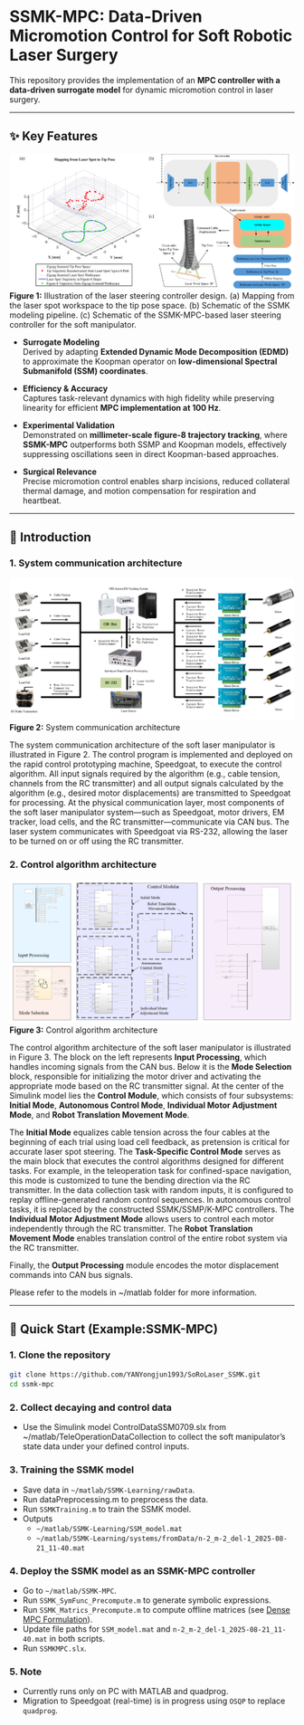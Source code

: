 # SSMK-MPC: Data-Driven Micromotion Control for Soft Robotic Laser Surgery  

This repository provides the implementation of an **MPC controller with a data-driven surrogate model** for dynamic micromotion control in laser surgery.  

---

## ✨ Key Features
![SSMK-MPC Diagram](docs/figures/MPCDesign.png)
**Figure 1:** Illustration of the laser steering controller design. (a) Mapping from the laser spot workspace to the tip pose space. (b) Schematic of the SSMK modeling pipeline. (c) Schematic of the SSMK-MPC-based laser steering controller for the soft manipulator.
- **Surrogate Modeling**  
  Derived by adapting **Extended Dynamic Mode Decomposition (EDMD)** to approximate the Koopman operator on **low-dimensional Spectral Submanifold (SSM) coordinates**.  

- **Efficiency & Accuracy**  
  Captures task-relevant dynamics with high fidelity while preserving linearity for efficient **MPC implementation at 100 Hz**.  

- **Experimental Validation**  
  Demonstrated on **millimeter-scale figure-8 trajectory tracking**, where **SSMK-MPC** outperforms both SSMP and Koopman models, effectively suppressing oscillations seen in direct Koopman-based approaches.  

- **Surgical Relevance**  
  Precise micromotion control enables sharp incisions, reduced collateral thermal damage, and motion compensation for respiration and heartbeat.  

---
## 🚩 Introduction

### 1. System communication architecture
![System communication architecture](docs/figures/Architecture.png)
**Figure 2:** System communication architecture

The system communication architecture of the soft laser manipulator is illustrated in Figure 2. The control program is implemented and deployed on the rapid control prototyping machine, Speedgoat, to execute the control algorithm. All input signals required by the algorithm (e.g., cable tension, channels from the RC transmitter) and all output signals calculated by the algorithm (e.g., desired motor displacements) are transmitted to Speedgoat for processing. At the physical communication layer, most components of the soft laser manipulator system—such as Speedgoat, motor drivers, EM tracker, load cells, and the RC transmitter—communicate via CAN bus. The laser system communicates with Speedgoat via RS-232, allowing the laser to be turned on or off using the RC transmitter.

### 2. Control algorithm architecture
![System communication architecture](docs/figures/ControlAlgorithmArchitecture.png)
**Figure 3:** Control algorithm architecture

The control algorithm architecture of the soft laser manipulator is illustrated in Figure 3. The block on the left represents **Input Processing**, which handles incoming signals from the CAN bus. Below it is the **Mode Selection** block, responsible for initializing the motor driver and activating the appropriate mode based on the RC transmitter signal. At the center of the Simulink model lies the **Control Module**, which consists of four subsystems: **Initial Mode**, **Autonomous Control Mode**, **Individual Motor Adjustment Mode**, and **Robot Translation Movement Mode**.

The **Initial Mode** equalizes cable tension across the four cables at the beginning of each trial using load cell feedback, as pretension is critical for accurate laser spot steering. The **Task-Specific Control Mode** serves as the main block that executes the control algorithms designed for different tasks. For example, in the teleoperation task for confined-space navigation, this mode is customized to tune the bending direction via the RC transmitter. In the data collection task with random inputs, it is configured to replay offline-generated random control sequences. In autonomous control tasks, it is replaced by the constructed SSMK/SSMP/K-MPC controllers. The **Individual Motor Adjustment Mode** allows users to control each motor independently through the RC transmitter. The **Robot Translation Movement Mode** enables translation control of the entire robot system via the RC transmitter.

Finally, the **Output Processing** module encodes the motor displacement commands into CAN bus signals.

Please refer to the models in ~/matlab folder for more information.

---

## 🚀 Quick Start (Example:SSMK-MPC)

### 1. Clone the repository
```bash
git clone https://github.com/YANYongjun1993/SoRoLaser_SSMK.git
cd ssmk-mpc
```
### 2. Collect decaying and control data
- Use the Simulink model ControlDataSSM0709.slx from ~/matlab/TeleOperationDataCollection to collect the soft manipulator’s state data under your defined control inputs.

### 3. Training the SSMK model
- Save data in `~/matlab/SSMK-Learning/rawData`.
- Run dataPreprocessing.m to preprocess the data.
- Run `SSMKTraining.m` to train the SSMK model.
- Outputs
  - `~/matlab/SSMK-Learning/SSM_model.mat`
  - `~/matlab/SSMK-Learning/systems/fromData/n-2_m-2_del-1_2025-08-21_11-40.mat`

### 4. Deploy the SSMK model as an SSMK-MPC controller
- Go to `~/matlab/SSMK-MPC`.
- Run `SSMK_SymFunc_Precompute.m` to generate symbolic expressions.
- Run `SSMK_Matrics_Precompute.m` to compute offline matrices (see [Dense MPC Formulation](https://www.sciencedirect.com/science/article/pii/S000510981830133X?casa_token=hwZ4-uQ4BbcAAAAA:DMWDQx4VhUhP9IqOeqC3Vdn4yEIv91Iu6oIYq6NF3NjCUqx7c5nGeiKGV1PrisWBF9uID5PV)).
- Update file paths for `SSM_model.mat` and `n-2_m-2_del-1_2025-08-21_11-40.mat` in both scripts.
- Run `SSMKMPC.slx`.

### 5. Note
- Currently runs only on PC with MATLAB and quadprog.
- Migration to Speedgoat (real-time) is in progress using `OSQP` to replace `quadprog`.
